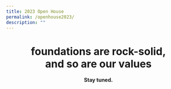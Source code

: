 ```yaml
---
title: 2023 Open House
permalink: /openhouse2023/
description: ""
---
```

<center>
	<h1>foundations are rock-solid,<br>and so are our values</h1>
	<b>Stay tuned.</b>
</center>